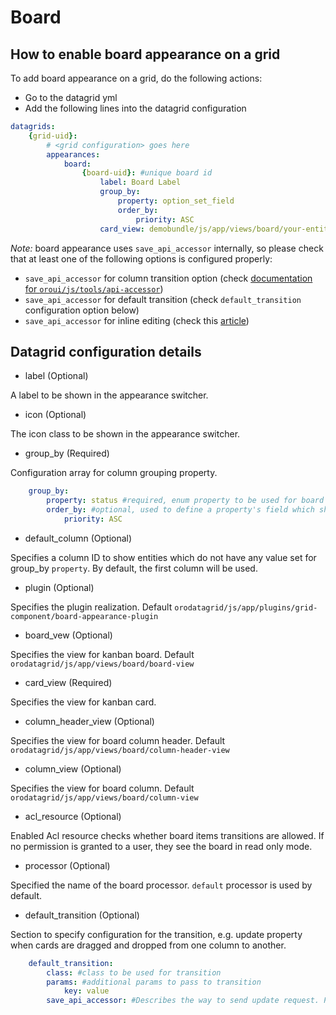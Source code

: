 # Board
## How to enable board appearance on a grid
To add board appearance on a grid, do the following actions:

- Go to the datagrid yml
- Add the following lines into the datagrid configuration
``` yml
datagrids:
    {grid-uid}:
        # <grid configuration> goes here
        appearances:
            board:
                {board-uid}: #unique board id
                    label: Board Label
                    group_by:
                        property: option_set_field
                        order_by:
                            priority: ASC
                    card_view: demobundle/js/app/views/board/your-entity-card-view
```

*Note:* board appearance uses `save_api_accessor` internally, so please check that at least one of the following options is configured properly:
 * `save_api_accessor` for column transition option (check [documentation for `oroui/js/tools/api-accessor`](../../../../../UIBundle/Resources/doc/reference/client-side/api-accessor.md))
 * `save_api_accessor` for default transition (check `default_transition` configuration option below)
 * `save_api_accessor` for inline editing (check this [article](./inline_editing.md#sample-usage-of-the-save_api_accessor-with-full-options-provided))

## Datagrid configuration details

 - label (Optional)

 A label to be shown in the appearance switcher.

 - icon (Optional)

 The icon class to be shown in the appearance switcher.

 - group_by (Required)

 Configuration array for column grouping property.
``` yml
    group_by:
        property: status #required, enum property to be used for board columns
        order_by: #optional, used to define a property's field which should be used for columns sort order.
            priority: ASC
```

 - default_column (Optional)

 Specifies a column ID to show entities which do not have any value set for group_by `property`. By default, the first column will be used.

 - plugin (Optional)

 Specifies the plugin realization. Default `orodatagrid/js/app/plugins/grid-component/board-appearance-plugin`

 - board_vew (Optional)

 Specifies the view for kanban board. Default `orodatagrid/js/app/views/board/board-view`

 - card_view (Required)

 Specifies the view for kanban card.

 - column_header_view (Optional)

 Specifies the view for board column header. Default `orodatagrid/js/app/views/board/column-header-view`

 - column_view (Optional)

 Specifies the view for board column. Default `orodatagrid/js/app/views/board/column-view`

- acl_resource (Optional)

 Enabled Acl resource checks whether board items transitions are allowed. If no permission is granted to a user, they see the board in read only mode.

- processor (Optional)

 Specified the name of the board processor. `default` processor is used by default.

- default_transition (Optional)

 Section to specify configuration for the transition, e.g. update property when cards are dragged and dropped from one column to another.

``` yml
    default_transition:
        class: #class to be used for transition
        params: #additional params to pass to transition
            key: value
        save_api_accessor: #Describes the way to send update request. Please see [documentation for `oroui/js/tools/api-accessor`](../../../../../UIBundle/Resources/doc/reference/client-side/api-accessor.md)

```







